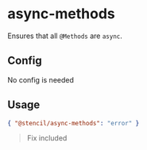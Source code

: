 # async-methods

Ensures that all `@Methods` are `async`.

## Config

No config is needed

## Usage

```json
{ "@stencil/async-methods": "error" }
```

> Fix included
